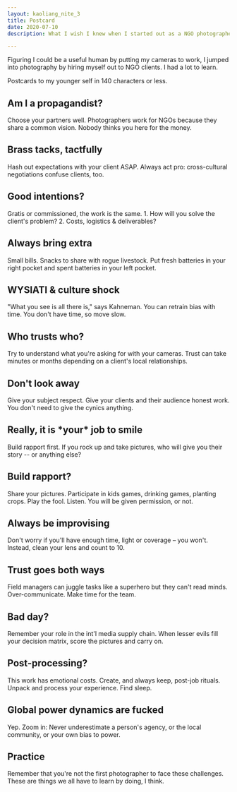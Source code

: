 ```yaml
---
layout: kaoliang_nite_3
title: Postcard
date: 2020-07-10
description: What I wish I knew when I started out as a NGO photographer

---
```



Figuring I could be a useful human by putting my cameras to work, I jumped into photography by hiring myself out to NGO clients. I had a lot to learn.

Postcards to my younger self in 140 characters or less.



## Am I a propagandist?

Choose your partners well. Photographers work for NGOs because they share a common vision. Nobody thinks you here for the money.



## Brass tacks, tactfully

Hash out expectations with your client ASAP. Always act pro: cross-cultural negotiations confuse clients, too.



## Good intentions?

Gratis or commissioned, the work is the same. 1. How will you solve the client's problem? 2. Costs, logistics & deliverables?



## Always bring extra

Small bills. Snacks to share with rogue livestock. Put fresh batteries in your right pocket and spent batteries in your left pocket.



## WYSIATI & culture shock

"What you see is all there is," says Kahneman. You can retrain bias with time. You don't have time, so move slow.



## Who trusts who?

Try to understand what you're asking for with your cameras. Trust can take minutes or months depending on a client's local relationships.



## Don't look away

Give your subject respect. Give your clients and their audience honest work. You don't need to give the cynics anything.



## Really, it is \*your\* job to smile

Build rapport first. If you rock up and take pictures, who will give you their story -- or anything else?



## Build rapport?

Share your pictures. Participate in kids games, drinking games, planting crops. Play the fool. Listen. You will be given permission, or not.



## Always be improvising

Don't worry if you'll have enough time, light or coverage – you won't. Instead, clean your lens and count to 10.



## Trust goes both ways

Field managers can juggle tasks like a superhero but they can't read minds. Over-communicate. Make time for the team.



## Bad day?

Remember your role in the int'l media supply chain. When lesser evils fill your decision matrix, score the pictures and carry on.



## Post-processing?

This work has emotional costs. Create, and always keep, post-job rituals. Unpack and process your experience. Find sleep.



## Global power dynamics are fucked

Yep. Zoom in: Never underestimate a person's agency, or the local community, or your own bias to power.



## Practice

Remember that you're not the first photographer to face these challenges. These are things we all have to learn by doing, I think.
